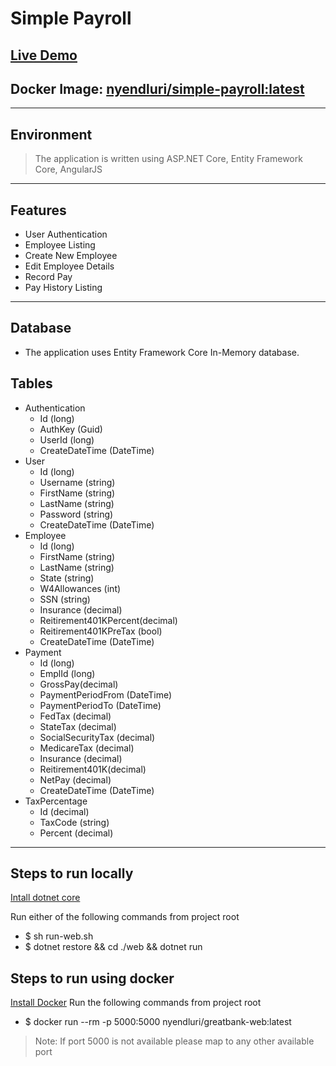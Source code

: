 # Simple Payroll

## [Live Demo](http://ec2-107-22-40-48.compute-1.amazonaws.com/)

## Docker Image: [nyendluri/simple-payroll:latest](https://hub.docker.com/r/nyendluri/simple-payroll/)

----

## Environment

> The application is written using ASP.NET Core, Entity Framework Core, AngularJS

----

## Features

* User Authentication
* Employee Listing
* Create New Employee
* Edit Employee Details
* Record Pay
* Pay History Listing

----

## Database

* The application uses Entity Framework Core In-Memory database.

## Tables

* Authentication
  * Id (long)
  * AuthKey (Guid)
  * UserId (long)
  * CreateDateTime (DateTime)
* User
  * Id (long)
  * Username (string)
  * FirstName (string)
  * LastName (string)
  * Password (string)
  * CreateDateTime (DateTime)
* Employee
  * Id (long)
  * FirstName (string)
  * LastName (string)
  * State (string)
  * W4Allowances (int)
  * SSN (string)
  * Insurance (decimal)
  * Reitirement401KPercent(decimal)
  * Reitirement401KPreTax (bool)
  * CreateDateTime (DateTime)
* Payment
  * Id (long)
  * EmplId (long)
  * GrossPay(decimal)
  * PaymentPeriodFrom (DateTime)
  * PaymentPeriodTo (DateTime)
  * FedTax (decimal)
  * StateTax (decimal)
  * SocialSecurityTax (decimal)
  * MedicareTax (decimal)
  * Insurance (decimal)
  * Reitirement401K(decimal)
  * NetPay (decimal)
  * CreateDateTime (DateTime)
* TaxPercentage
  * Id (decimal)
  * TaxCode (string)
  * Percent (decimal)

----

## Steps to run locally

[Intall dotnet core](https://www.microsoft.com/net/core?WT.mc_id=Blog_CENews_Announce_CEA#windowsvs2017)

Run either of the following commands from project root

* $ sh run-web.sh
* $ dotnet restore && cd ./web && dotnet run

## Steps to run using docker

[Install Docker](https://docs.docker.com/engine/installation/#desktop)
Run the following commands from project root

* $ docker run --rm -p 5000:5000 nyendluri/greatbank-web:latest

> Note: If port 5000 is not available please map to any other available port